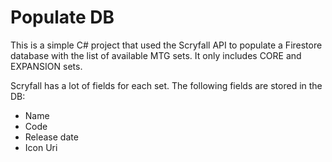 # Populate DB

This is a simple C# project that used the Scryfall API to populate a Firestore database with the list of available MTG sets.
It only includes CORE and EXPANSION sets.

Scryfall has a lot of fields for each set. The following fields are stored in the DB:
- Name
- Code
- Release date
- Icon Uri